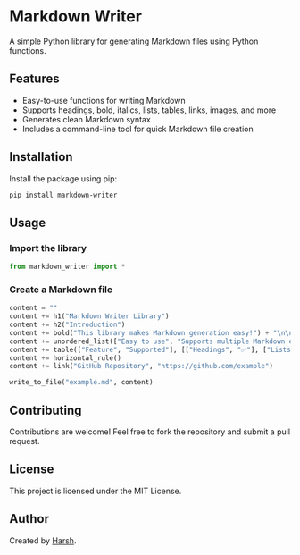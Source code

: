 # Markdown Writer

A simple Python library for generating Markdown files using Python functions.

## Features
- Easy-to-use functions for writing Markdown
- Supports headings, bold, italics, lists, tables, links, images, and more
- Generates clean Markdown syntax
- Includes a command-line tool for quick Markdown file creation

## Installation
Install the package using pip:
```sh
pip install markdown-writer
```

## Usage
### Import the library
```python
from markdown_writer import *
```

### Create a Markdown file
```python
content = ""
content += h1("Markdown Writer Library")
content += h2("Introduction")
content += bold("This library makes Markdown generation easy!") + "\n\n"
content += unordered_list(["Easy to use", "Supports multiple Markdown elements", "Generates clean Markdown"])
content += table(["Feature", "Supported"], [["Headings", "✅"], ["Lists", "✅"], ["Tables", "✅"]])
content += horizontal_rule()
content += link("GitHub Repository", "https://github.com/example")

write_to_file("example.md", content)
```


## Contributing
Contributions are welcome! Feel free to fork the repository and submit a pull request.

## License
This project is licensed under the MIT License.

## Author
Created by [Harsh](https://github.com/4444harsh).
